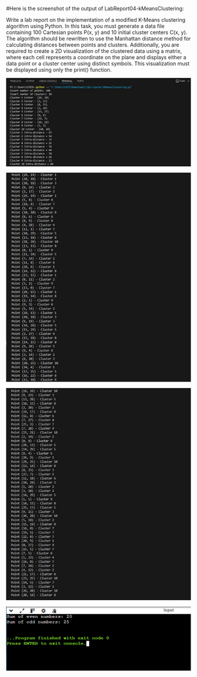 #Here is the screenshot of the output of LabReport04-kMeansClustering:

Write a lab report on the implementation of a modified K-Means clustering algorithm using Python. In this task, you must generate a data file containing 100 Cartesian points P(x, y) and 10 initial cluster centers C(x, y). The algorithm should be rewritten to use the Manhattan distance method for calculating distances between points and clusters. Additionally, you are required to create a 2D visualization of the clustered data using a matrix, where each cell represents a coordinate on the plane and displays either a data point or a cluster center using distinct symbols. This visualization must be displayed using only the print() function.

![image_alt](https://github.com/ZakariaHossainCSE/Artificial-Intelligence-Lab/blob/0e5050b5a6771b6ce06c4d2a3f32d533c2b2723c/LabReport04-kMeansClustering/LabReport04-kMeansClustering1.JPG)


![image_alt](https://github.com/ZakariaHossainCSE/Artificial-Intelligence-Lab/blob/f4387ce593f786159f770a945c465f771983e9be/LabReport04-kMeansClustering/LabReport04-kMeansClustering2.JPG)

![image_alt](https://github.com/ZakariaHossainCSE/Artificial-Intelligence-Lab/blob/a3d1fe6dff6e715da8fcefadbcc2027eaf13641f/LabReport04-kMeansClustering/LabReport04-kMeansClustering3.JPG)

![image_alt](https://github.com/ZakariaHossainCSE/Artificial-Intelligence-Lab/blob/97602b1b02c5b2e61fd7558ec4acaec2b942ff6e/Even_Odd.png)



